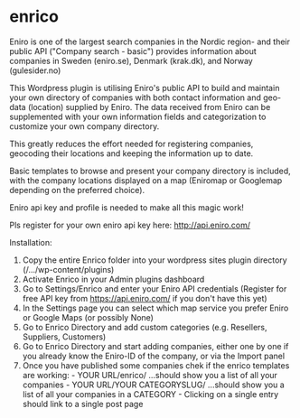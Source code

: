 # enrico
Eniro is one of the largest search companies in the Nordic region- and their public API ("Company search - basic") provides
information about companies in Sweden (eniro.se), Denmark (krak.dk), and Norway (gulesider.no)

This Wordpress plugin is utilising Eniro's public API to build and maintain your own directory of companies with both 
contact information and geo-data (location) supplied by Eniro. The data received from Eniro can be supplemented with your own
information fields and categorization to customize your own company directory.

This greatly reduces the effort needed for registering companies, geocoding their locations and keeping the information up to date.

Basic templates to browse and present your company directory is included, with the
company locations displayed on a map (Eniromap or Googlemap depending on the preferred choice).

Eniro api key and profile is needed to make all this magic work!

Pls register for your own eniro api key here:
http://api.eniro.com/


Installation:

1. Copy the entire Enrico folder into your wordpress sites plugin directory (/.../wp-content/plugins)
2. Activate Enrico in your Admin plugins dashboard
3. Go to Settings/Enrico and enter your Eniro API credentials (Register for free API key from https://api.eniro.com/ if you don't have this yet)
4. In the Settings page you can select which map service you prefer Eniro or Google Maps (or possibly None) 
5. Go to Enrico Directory and add custom categories (e.g. Resellers, Suppliers, Customers)
6. Go to Enrico Directory and start adding companies, either one by one if you already know the Eniro-ID of the company, or via the Import panel
7. Once you have published some companies chek if the enrico templates are working:
            - YOUR URL/enrico/ ...should show you a list of all your companies
            - YOUR URL/YOUR CATEGORYSLUG/ ...should show you a list of all your companies in a CATEGORY
            - Clicking on a single entry should link to a single post page
            

